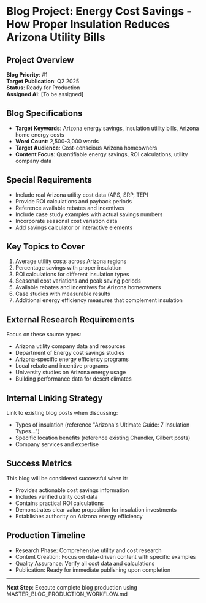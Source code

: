 # Blog Project: Energy Cost Savings - How Proper Insulation Reduces Arizona Utility Bills

## Project Overview
**Blog Priority**: #1  
**Target Publication**: Q2 2025  
**Status**: Ready for Production  
**Assigned AI**: [To be assigned]  

## Blog Specifications
- **Target Keywords**: Arizona energy savings, insulation utility bills, Arizona home energy costs
- **Word Count**: 2,500-3,000 words
- **Target Audience**: Cost-conscious Arizona homeowners
- **Content Focus**: Quantifiable energy savings, ROI calculations, utility company data

## Special Requirements
- Include real Arizona utility cost data (APS, SRP, TEP)
- Provide ROI calculations and payback periods
- Reference available rebates and incentives
- Include case study examples with actual savings numbers
- Incorporate seasonal cost variation data
- Add savings calculator or interactive elements

## Key Topics to Cover
1. Average utility costs across Arizona regions
2. Percentage savings with proper insulation
3. ROI calculations for different insulation types
4. Seasonal cost variations and peak saving periods
5. Available rebates and incentives for Arizona homeowners
6. Case studies with measurable results
7. Additional energy efficiency measures that complement insulation

## External Research Requirements
Focus on these source types:
- Arizona utility company data and resources
- Department of Energy cost savings studies
- Arizona-specific energy efficiency programs
- Local rebate and incentive programs
- University studies on Arizona energy usage
- Building performance data for desert climates

## Internal Linking Strategy
Link to existing blog posts when discussing:
- Types of insulation (reference "Arizona's Ultimate Guide: 7 Insulation Types...")
- Specific location benefits (reference existing Chandler, Gilbert posts)
- Company services and expertise

## Success Metrics
This blog will be considered successful when it:
- Provides actionable cost savings information
- Includes verified utility cost data
- Contains practical ROI calculations
- Demonstrates clear value proposition for insulation investments
- Establishes authority on Arizona energy efficiency

## Production Timeline
- Research Phase: Comprehensive utility and cost research
- Content Creation: Focus on data-driven content with specific examples
- Quality Assurance: Verify all cost data and calculations
- Publication: Ready for immediate publishing upon completion

---

**Next Step**: Execute complete blog production using MASTER_BLOG_PRODUCTION_WORKFLOW.md
